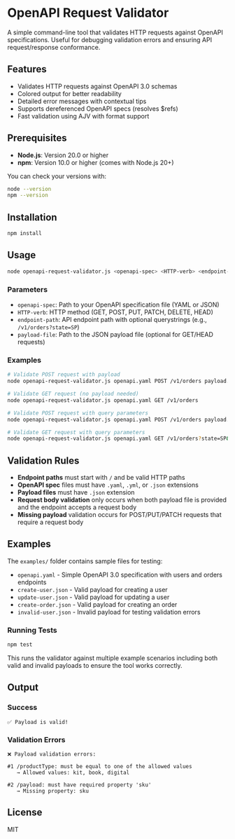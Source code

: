 # OpenAPI Request Validator

A simple command-line tool that validates HTTP requests against OpenAPI specifications. Useful for debugging validation errors and ensuring API request/response conformance.

## Features

- Validates HTTP requests against OpenAPI 3.0 schemas
- Colored output for better readability
- Detailed error messages with contextual tips
- Supports dereferenced OpenAPI specs (resolves $refs)
- Fast validation using AJV with format support

## Prerequisites

- **Node.js**: Version 20.0 or higher
- **npm**: Version 10.0 or higher (comes with Node.js 20+)

You can check your versions with:
```bash
node --version
npm --version
```

## Installation

```bash
npm install
```

## Usage

```bash
node openapi-request-validator.js <openapi-spec> <HTTP-verb> <endpoint-path> [payload-file]
```

### Parameters

- `openapi-spec`: Path to your OpenAPI specification file (YAML or JSON)
- `HTTP-verb`: HTTP method (GET, POST, PUT, PATCH, DELETE, HEAD)
- `endpoint-path`: API endpoint path with optional querystrings (e.g., `/v1/orders?state=SP`)
- `payload-file`: Path to the JSON payload file (optional for GET/HEAD requests)

### Examples

```bash
# Validate POST request with payload
node openapi-request-validator.js openapi.yaml POST /v1/orders payload.json

# Validate GET request (no payload needed)
node openapi-request-validator.js openapi.yaml GET /v1/orders

# Validate POST request with query parameters
node openapi-request-validator.js openapi.yaml POST /v1/orders payload.json

# Validate GET request with query parameters
node openapi-request-validator.js openapi.yaml GET /v1/orders?state=SP&limit=10
```

## Validation Rules

- **Endpoint paths** must start with `/` and be valid HTTP paths
- **OpenAPI spec** files must have `.yaml`, `.yml`, or `.json` extensions
- **Payload files** must have `.json` extension
- **Request body validation** only occurs when both payload file is provided and the endpoint accepts a request body
- **Missing payload** validation occurs for POST/PUT/PATCH requests that require a request body

## Examples

The `examples/` folder contains sample files for testing:

- `openapi.yaml` - Simple OpenAPI 3.0 specification with users and orders endpoints
- `create-user.json` - Valid payload for creating a user
- `update-user.json` - Valid payload for updating a user
- `create-order.json` - Valid payload for creating an order
- `invalid-user.json` - Invalid payload for testing validation errors

### Running Tests

```bash
npm test
```

This runs the validator against multiple example scenarios including both valid and invalid payloads to ensure the tool works correctly.

## Output

### Success
```
✅ Payload is valid!
```

### Validation Errors
```
❌ Payload validation errors:

#1 /productType: must be equal to one of the allowed values
   → Allowed values: kit, book, digital

#2 /payload: must have required property 'sku'
   → Missing property: sku
```

## License

MIT
